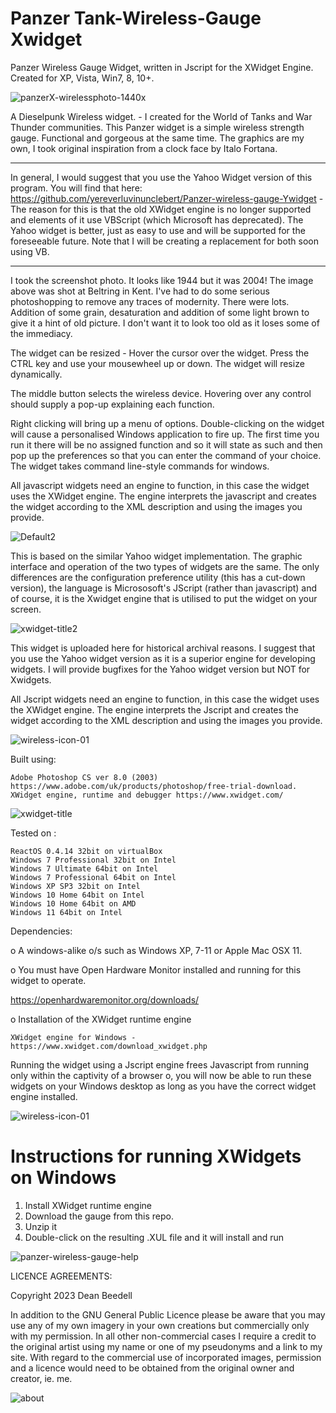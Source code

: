 # Panzer Tank-Wireless-Gauge Xwidget

Panzer Wireless Gauge Widget, written in Jscript for the XWidget Engine. Created for XP, Vista, Win7, 8, 10+.

![panzerX-wirelessphoto-1440x](https://github.com/yereverluvinunclebert/Panzer-Tank-Wireless-Gauge-Xwidget/assets/2788342/4c7d69b3-e632-48ac-b541-356ddd9a491f)

A Dieselpunk Wireless widget. - I created for the World of Tanks and War Thunder communities. This Panzer widget is a simple wireless strength gauge. Functional and gorgeous at the same time. The graphics are my own, I took original inspiration from a clock face by Italo Fortana. 

**************************************************************************************
In general, I would suggest that you use the Yahoo Widget version of this program. You will find that here: https://github.com/yereverluvinunclebert/Panzer-wireless-gauge-Ywidget - The reason for this is that the old XWidget engine is no longer supported and elements of it use VBScript (which Microsoft has deprecated). The Yahoo widget is better, just as easy to use and will be supported for the foreseeable future. Note that I will be creating a replacement for both soon using VB.
**************************************************************************************

I took the screenshot photo. It looks like 1944 but it was 2004! The image above 
was shot at Beltring in Kent. I've had to do some serious photoshopping to 
remove any traces of modernity. There were lots. Addition of some grain, 
desaturation and addition of some light brown to give it a hint of old picture. 
I don't want it to look too old as it loses some of the immediacy.

The widget can be resized - Hover the cursor over the widget. Press the CTRL key 
and use your mousewheel up or down. The widget will resize dynamically.

The middle button selects the wireless device. Hovering over any control should supply a pop-up explaining each function.

Right clicking will bring up a menu of options. Double-clicking on the widget will cause a personalised Windows application to fire up. The first time you run it there will be no assigned function and so it will state as such and then pop up the preferences so that you can enter the command of your choice. The widget takes command line-style commands for windows.

All javascript widgets need an engine to function, in this case the widget uses the XWidget engine. The engine interprets the javascript and creates the widget according to the XML description and using the images you provide.

![Default2](https://github.com/yereverluvinunclebert/Panzer-wireless-gauge-Ywidget/assets/2788342/78d85020-a542-415f-9c9f-264aff9d86f9)

This is based on the similar Yahoo widget implementation. The graphic interface and operation of the two types of widgets are the same. The only differences are the configuration preference utility (this has a cut-down 
version), the language is Micrososoft's JScript (rather than javascript) and of course, it is the Xwidget engine that is utilised to put the widget on your screen.

![xwidget-title2](https://github.com/yereverluvinunclebert/Panzer-Tank-CPU-Gauge-Xwidget/assets/2788342/a9d58973-347f-4f93-ba1f-4b538f743515)

This widget is uploaded here for historical archival reasons. I suggest that you 
use the Yahoo widget version as it is a superior engine for developing widgets. 
I will provide bugfixes for the Yahoo widget version but NOT for Xwidgets.

All Jscript widgets need an engine to function, in this case the widget uses 
the XWidget engine. The engine interprets the Jscript and creates the widget 
according to the XML description and using the images you provide. 

![wireless-icon-01](https://github.com/yereverluvinunclebert/Panzer-wireless-gauge-Ywidget/assets/2788342/63238f42-1723-42de-a8bf-3b2a410b5c74)

Built using: 

	Adobe Photoshop CS ver 8.0 (2003)  https://www.adobe.com/uk/products/photoshop/free-trial-download.   
	XWidget engine, runtime and debugger https://www.xwidget.com/   

 ![xwidget-title](https://github.com/yereverluvinunclebert/Panzer-Tank-CPU-Gauge-Xwidget/assets/2788342/07e8d5dc-cd50-47c6-9f1d-078bcc72389c)

Tested on :

	ReactOS 0.4.14 32bit on virtualBox    
	Windows 7 Professional 32bit on Intel    
	Windows 7 Ultimate 64bit on Intel    
	Windows 7 Professional 64bit on Intel    
	Windows XP SP3 32bit on Intel    
	Windows 10 Home 64bit on Intel    
	Windows 10 Home 64bit on AMD    
	Windows 11 64bit on Intel  
	
Dependencies:

o A windows-alike o/s such as Windows XP, 7-11 or Apple Mac OSX 11.   

o You must have Open Hardware Monitor installed and running for this widget to 
operate. 
   
  https://openhardwaremonitor.org/downloads/   	

o Installation of the XWidget runtime engine  

	XWidget engine for Windows - https://www.xwidget.com/download_xwidget.php

Running the widget using a Jscript engine frees Javascript from running only 
within the captivity of a browser o, you will now be able to run these widgets on 
your Windows desktop as long as you have the correct widget engine installed.

![wireless-icon-01](https://github.com/yereverluvinunclebert/Panzer-wireless-gauge-Ywidget/assets/2788342/1c2d9a7a-0215-4db9-b380-27fb394ee6d4)

Instructions for running XWidgets on Windows
=================================================

1. Install XWidget runtime engine
2. Download the gauge from this repo.
3. Unzip it
4. Double-click on the resulting .XUL file and it will install and run

 ![panzer-wireless-gauge-help](https://github.com/yereverluvinunclebert/Panzer-wireless-gauge-Ywidget/assets/2788342/a52da218-3151-4ae5-b3a7-d0aa768eb45f)

LICENCE AGREEMENTS:

Copyright 2023 Dean Beedell

In addition to the GNU General Public Licence please be aware that you may use
any of my own imagery in your own creations but commercially only with my
permission. In all other non-commercial cases I require a credit to the
original artist using my name or one of my pseudonyms and a link to my site.
With regard to the commercial use of incorporated images, permission and a
licence would need to be obtained from the original owner and creator, ie. me.

![about](https://github.com/yereverluvinunclebert/Panzer-wireless-gauge-Ywidget/assets/2788342/1e39148e-22bc-43e5-8513-79581b478f23)


 
